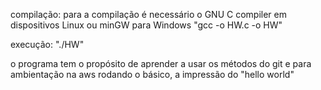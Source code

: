compilação: para a compilação é necessário o GNU C compiler em dispositivos Linux ou minGW para Windows "gcc -o HW.c -o HW"

execução: "./HW"

o programa tem o propósito de aprender a usar os métodos do git e para ambientação na aws rodando o básico, a impressão do "hello world"
